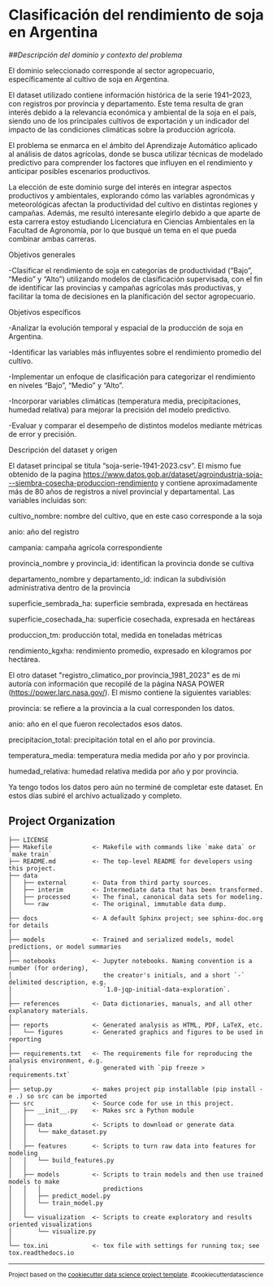 Clasificación del rendimiento de soja en Argentina
==============================

*##Descripción del dominio y contexto del problema* 

El dominio seleccionado corresponde al sector agropecuario, específicamente al 
cultivo de soja en Argentina. 

El dataset utilizado contiene información histórica de la serie 1941–2023, con registros 
por provincia y departamento. Este tema resulta de gran interés debido a la relevancia 
económica y ambiental de la soja en el país, siendo uno de los principales cultivos de 
exportación y un indicador del impacto de las condiciones climáticas sobre la 
producción agrícola. 

El problema se enmarca en el ámbito del Aprendizaje Automático aplicado al análisis de 
datos agrícolas, donde se busca utilizar técnicas de modelado predictivo para 
comprender los factores que influyen en el rendimiento y anticipar posibles escenarios 
productivos. 

La elección de este dominio surge del interés en integrar aspectos productivos y 
ambientales, explorando cómo las variables agronómicas y meteorológicas afectan la 
productividad del cultivo en distintas regiones y campañas. Además, me resultó 
interesante elegirlo debido a que aparte de esta carrera estoy estudiando Licenciatura 
en Ciencias Ambientales en la Facultad de Agronomía, por lo que busqué un tema en el 
que pueda combinar ambas carreras. 

Objetivos generales 

-Clasificar el rendimiento de soja en categorías de productividad (“Bajo”, “Medio” y “Alto”) 
utilizando modelos de clasificación supervisada, con el fin de identificar las provincias y 
campañas agrícolas más productivas, y facilitar la toma de decisiones en la planificación 
del sector agropecuario. 

Objetivos específicos 

-Analizar la evolución temporal y espacial de la producción de soja en Argentina.

-Identificar las variables más influyentes sobre el rendimiento promedio del cultivo. 

-Implementar un enfoque de clasificación para categorizar el rendimiento en niveles 
“Bajo”, “Medio” y “Alto”. 

-Incorporar variables climáticas (temperatura media, precipitaciones, humedad relativa) 
para mejorar la precisión del modelo predictivo. 

-Evaluar y comparar el desempeño de distintos modelos mediante métricas de error y 
precisión.

Descripción del dataset y origen

El dataset principal se titula “soja-serie-1941-2023.csv”. El mismo fue obtenido de la pagina https://www.datos.gob.ar/dataset/agroindustria-soja---siembra-cosecha-produccion-rendimiento y contiene aproximadamente más de 80 años de registros a nivel provincial y departamental. Las variables incluidas son:


cultivo_nombre: nombre del cultivo, que en este caso corresponde a la soja

anio: año del registro

campania: campaña agrícola correspondiente

provincia_nombre y provincia_id: identifican la provincia donde se cultiva

departamento_nombre y departamento_id: indican la subdivisión administrativa dentro de la provincia

superficie_sembrada_ha: superficie sembrada, expresada en hectáreas

superficie_cosechada_ha: superficie cosechada, expresada en hectáreas

produccion_tm: producción total, medida en toneladas métricas

rendimiento_kgxha: rendimiento promedio, expresado en kilogramos por hectárea. 

El otro dataset "registro_climatico_por provincia_1981_2023" es de mi autoría con información que recopilé de la página NASA POWER (https://power.larc.nasa.gov/). El mismo contiene la siguientes variables:

provincia: se refiere a la provincia a la cual corresponden los datos.

anio: año en el que fueron recolectados esos datos.

precipitacion_total: precipitación total en el año por provincia.

temperatura_media: temperatura media medida por año y por provincia.

humedad_relativa: humedad relativa medida por año y por provincia.

Ya tengo todos los datos pero aún no terminé de completar este dataset. En estos días subiré el archivo actualizado y completo.

Project Organization
------------

    ├── LICENSE
    ├── Makefile           <- Makefile with commands like `make data` or `make train`
    ├── README.md          <- The top-level README for developers using this project.
    ├── data
    │   ├── external       <- Data from third party sources.
    │   ├── interim        <- Intermediate data that has been transformed.
    │   ├── processed      <- The final, canonical data sets for modeling.
    │   └── raw            <- The original, immutable data dump.
    │
    ├── docs               <- A default Sphinx project; see sphinx-doc.org for details
    │
    ├── models             <- Trained and serialized models, model predictions, or model summaries
    │
    ├── notebooks          <- Jupyter notebooks. Naming convention is a number (for ordering),
    │                         the creator's initials, and a short `-` delimited description, e.g.
    │                         `1.0-jqp-initial-data-exploration`.
    │
    ├── references         <- Data dictionaries, manuals, and all other explanatory materials.
    │
    ├── reports            <- Generated analysis as HTML, PDF, LaTeX, etc.
    │   └── figures        <- Generated graphics and figures to be used in reporting
    │
    ├── requirements.txt   <- The requirements file for reproducing the analysis environment, e.g.
    │                         generated with `pip freeze > requirements.txt`
    │
    ├── setup.py           <- makes project pip installable (pip install -e .) so src can be imported
    ├── src                <- Source code for use in this project.
    │   ├── __init__.py    <- Makes src a Python module
    │   │
    │   ├── data           <- Scripts to download or generate data
    │   │   └── make_dataset.py
    │   │
    │   ├── features       <- Scripts to turn raw data into features for modeling
    │   │   └── build_features.py
    │   │
    │   ├── models         <- Scripts to train models and then use trained models to make
    │   │   │                 predictions
    │   │   ├── predict_model.py
    │   │   └── train_model.py
    │   │
    │   └── visualization  <- Scripts to create exploratory and results oriented visualizations
    │       └── visualize.py
    │
    └── tox.ini            <- tox file with settings for running tox; see tox.readthedocs.io


--------

<p><small>Project based on the <a target="_blank" href="https://drivendata.github.io/cookiecutter-data-science/">cookiecutter data science project template</a>. #cookiecutterdatascience</small></p>
